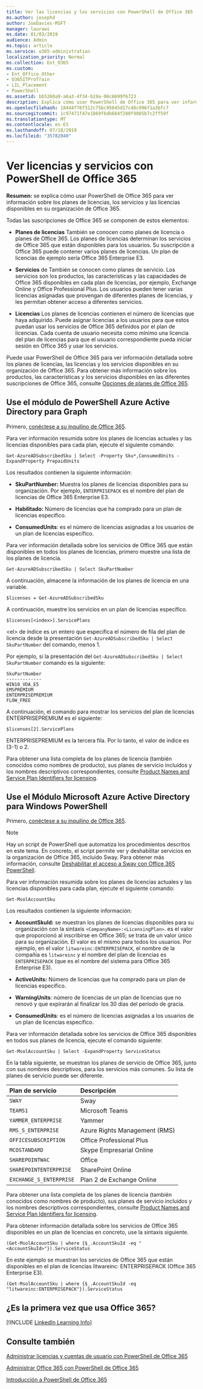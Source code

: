 ```yaml
---
title: Ver las licencias y los servicios con PowerShell de Office 365
ms.author: josephd
author: JoeDavies-MSFT
manager: laurawi
ms.date: 01/03/2019
audience: Admin
ms.topic: article
ms.service: o365-administration
localization_priority: Normal
ms.collection: Ent_O365
ms.custom:
- Ent_Office_Other
- O365ITProTrain
- LIL_Placement
- PowerShell
ms.assetid: bb5260a9-a6a3-4f34-b19a-06c6699f6723
description: Explica cómo usar PowerShell de Office 365 para ver información sobre los planes de licencias, los servicios y las licencias disponibles en su organización de Office 365.
ms.openlocfilehash: 18444f76f312c75bc95645d17c48c996f1a3bfc7
ms.sourcegitcommit: 1c97471f47e1869f6db684f280f9085b7c2ff59f
ms.translationtype: MT
ms.contentlocale: es-ES
ms.lasthandoff: 07/18/2019
ms.locfileid: "35782040"
---
```

# <a name="view-licenses-and-services-with-office-365-powershell"></a>Ver licencias y servicios con PowerShell de Office 365

**Resumen:** se explica cómo usar PowerShell de Office 365 para ver información sobre los planes de licencias, los servicios y las licencias disponibles en su organización de Office 365.
  
Todas las suscripciones de Office 365 se componen de estos elementos:

- **Planes de licencias** También se conocen como planes de licencia o planes de Office 365. Los planes de licencias determinan los servicios de Office 365 que están disponibles para los usuarios. Su suscripción a Office 365 puede contener varios planes de licencias. Un plan de licencias de ejemplo sería Office 365 Enterprise E3.
    
- **Servicios** de También se conocen como planes de servicio. Los servicios son los productos, las características y las capacidades de Office 365 disponibles en cada plan de licencias, por ejemplo, Exchange Online y Office Professional Plus. Los usuarios pueden tener varias licencias asignadas que provengan de diferentes planes de licencias, y les permitan obtener acceso a diferentes servicios.
    
- **Licencias** Los planes de licencias contienen el número de licencias que haya adquirido. Puede asignar licencias a los usuarios para que estos puedan usar los servicios de Office 365 definidos por el plan de licencias. Cada cuenta de usuario necesita como mínimo una licencia del plan de licencias para que el usuario correspondiente pueda iniciar sesión en Office 365 y usar los servicios.
    
Puede usar PowerShell de Office 365 para ver información detallada sobre los planes de licencias, las licencias y los servicios disponibles en su organización de Office 365. Para obtener más información sobre los productos, las características y los servicios disponibles en las diferentes suscripciones de Office 365, consulte [Opciones de planes de Office 365](https://go.microsoft.com/fwlink/p/?LinkId=691147).


## <a name="use-the-azure-active-directory-powershell-for-graph-module"></a>Use el módulo de PowerShell Azure Active Directory para Graph

Primero, [conéctese a su inquilino de Office 365](connect-to-office-365-powershell.md#connect-with-the-azure-active-directory-powershell-for-graph-module).
  
Para ver información resumida sobre los planes de licencias actuales y las licencias disponibles para cada plan, ejecute el siguiente comando:
  
```
Get-AzureADSubscribedSku | Select -Property Sku*,ConsumedUnits -ExpandProperty PrepaidUnits
```

Los resultados contienen la siguiente información:
  
- **SkuPartNumber:** Muestra los planes de licencias disponibles para su organización. Por ejemplo, `ENTERPRISEPACK` es el nombre del plan de licencias de Office 365 Enterprise E3.
    
- **Habilitado:** Número de licencias que ha comprado para un plan de licencias específico.
    
- **ConsumedUnits**: es el número de licencias asignadas a los usuarios de un plan de licencias específico.
    
Para ver información detallada sobre los servicios de Office 365 que están disponibles en todos los planes de licencias, primero muestre una lista de los planes de licencia.

````
Get-AzureADSubscribedSku | Select SkuPartNumber
````

A continuación, almacene la información de los planes de licencia en una variable.

````
$licenses = Get-AzureADSubscribedSku
````

A continuación, muestre los servicios en un plan de licencias específico.

````
$licenses[<index>].ServicePlans
````

\<el> de índice es un entero que especifica el número de fila del plan de licencia desde la presentación `Get-AzureADSubscribedSku | Select SkuPartNumber` del comando, menos 1.

Por ejemplo, si la presentación del `Get-AzureADSubscribedSku | Select SkuPartNumber` comando es la siguiente:

````
SkuPartNumber
-------------
WIN10_VDA_E5
EMSPREMIUM
ENTERPRISEPREMIUM
FLOW_FREE
````

A continuación, el comando para mostrar los servicios del plan de licencias ENTERPRISEPREMIUM es el siguiente:

````
$licenses[2].ServicePlans
````

ENTERPRISEPREMIUM es la tercera fila. Por lo tanto, el valor de índice es (3-1) o 2.

Para obtener una lista completa de los planes de licencia (también conocidos como nombres de producto), sus planes de servicio incluidos y los nombres descriptivos correspondientes, consulte [Product Names and Service Plan Identifiers for licensing](https://docs.microsoft.com/azure/active-directory/users-groups-roles/licensing-service-plan-reference).

## <a name="use-the-microsoft-azure-active-directory-module-for-windows-powershell"></a>Use el Módulo Microsoft Azure Active Directory para Windows PowerShell

Primero, [conéctese a su inquilino de Office 365](connect-to-office-365-powershell.md#connect-with-the-microsoft-azure-active-directory-module-for-windows-powershell).

>[!Note]
>Hay un script de PowerShell que automatiza los procedimientos descritos en este tema. En concreto, el script permite ver y deshabilitar servicios en la organización de Office 365, incluido Sway. Para obtener más información, consulte [Deshabilitar el acceso a Sway con Office 365 PowerShell](disable-access-to-sway-with-office-365-powershell.md).
>
    
Para ver información resumida sobre los planes de licencias actuales y las licencias disponibles para cada plan, ejecute el siguiente comando:
  
```
Get-MsolAccountSku
```

Los resultados contienen la siguiente información:
  
- **AccountSkuId:** se muestran los planes de licencias disponibles para su organización con la sintaxis `<CompanyName>:<LicensingPlan>`. _<CompanyName>_ es el valor que proporcionó al inscribirse en Office 365; se trata de un valor único para su organización. El valor _<LicensingPlan>_ es el mismo para todos los usuarios. Por ejemplo, en el valor `litwareinc:ENTERPRISEPACK`, el nombre de la compañía es `litwareinc` y el nombre del plan de licencias es `ENTERPRISEPACK` (que es el nombre del sistema para Office 365 Enterprise E3).
    
- **ActiveUnits:** Número de licencias que ha comprado para un plan de licencias específico.
    
- **WarningUnits**: número de licencias de un plan de licencias que no renovó y que expirarán al finalizar los 30 días del período de gracia.
    
- **ConsumedUnits**: es el número de licencias asignadas a los usuarios de un plan de licencias específico.
    
Para ver información detallada sobre los servicios de Office 365 disponibles en todos sus planes de licencia, ejecute el comando siguiente:
  
```
Get-MsolAccountSku | Select -ExpandProperty ServiceStatus
```

En la tabla siguiente, se muestran los planes de servicio de Office 365, junto con sus nombres descriptivos, para los servicios más comunes. Su lista de planes de servicio puede ser diferente. 
  
|**Plan de servicio**|**Descripción**|
|:-----|:-----|
| `SWAY` <br/> |Sway  <br/> |
| `TEAMS1` <br/> |Microsoft Teams  <br/> |
| `YAMMER_ENTERPRISE` <br/> |Yammer  <br/> |
| `RMS_S_ENTERPRISE` <br/> |Azure Rights Management (RMS)  <br/> |
| `OFFICESUBSCRIPTION` <br/> |Office Professional Plus  <br/> |
| `MCOSTANDARD` <br/> |Skype Empresarial Online  <br/> |
| `SHAREPOINTWAC` <br/> |Office  <br/> |
| `SHAREPOINTENTERPRISE` <br/> |SharePoint Online  <br/> |
| `EXCHANGE_S_ENTERPRISE` <br/> |Plan 2 de Exchange Online  <br/> |
   
Para obtener una lista completa de los planes de licencia (también conocidos como nombres de producto), sus planes de servicio incluidos y los nombres descriptivos correspondientes, consulte [Product Names and Service Plan Identifiers for licensing](https://docs.microsoft.com/azure/active-directory/users-groups-roles/licensing-service-plan-reference).

Para obtener información detallada sobre los servicios de Office 365 disponibles en un plan de licencias en concreto, use la sintaxis siguiente.
  
```
(Get-MsolAccountSku | where {$_.AccountSkuId -eq "<AccountSkuId>"}).ServiceStatus
```

En este ejemplo se muestran los servicios de Office 365 que están disponibles en el plan de licencias litwareinc: ENTERPRISEPACK (Office 365 Enterprise E3).
  
```
(Get-MsolAccountSku | where {$_.AccountSkuId -eq "litwareinc:ENTERPRISEPACK"}).ServiceStatus
```


## <a name="new-to-office-365"></a>¿Es la primera vez que usa Office 365?

[!INCLUDE [LinkedIn Learning Info](../common/office/linkedin-learning-info.md)]
   
## <a name="see-also"></a>Consulte también


[Administrar licencias y cuentas de usuario con PowerShell de Office 365](manage-user-accounts-and-licenses-with-office-365-powershell.md)
  
[Administrar Office 365 con PowerShell de Office 365](manage-office-365-with-office-365-powershell.md)
  
[Introducción a PowerShell de Office 365](getting-started-with-office-365-powershell.md)
